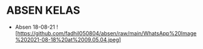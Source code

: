 # ABSEN KELAS
- Absen 18-08-21 ![https://github.com/fadhil050804/absen/raw/main/WhatsApp%20Image%202021-08-18%20at%2009.05.04.jpeg]
